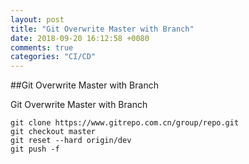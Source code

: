 ```yaml
---
layout: post
title: "Git Overwrite Master with Branch"
date: 2018-09-20 16:12:58 +0080
comments: true
categories: "CI/CD"
---
```


##Git Overwrite Master with Branch


Git Overwrite Master with Branch

```
git clone https://www.gitrepo.com.cn/group/repo.git  
git checkout master   
git reset --hard origin/dev  
git push -f  
```

